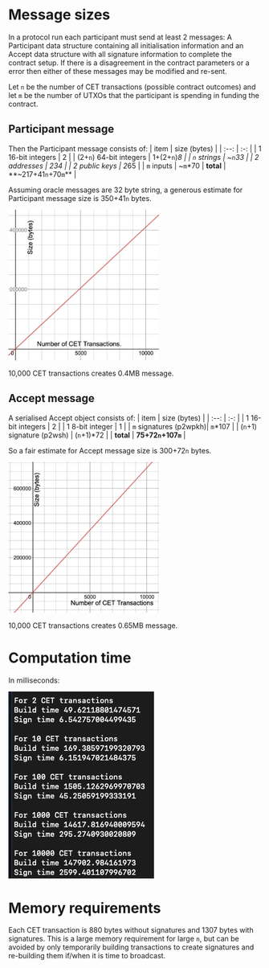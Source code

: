 # Message sizes

In a protocol run each participant must send at least 2 messages: A Participant data structure containing all initialisation information and an Accept data structure with all signature information to complete the contract setup. If there is a disagreement in the contract parameters or a error then either of these messages may be modified and re-sent.


Let `n` be the number of CET transactions (possible contract outcomes) and let `m` be the number of UTXOs that the participant is spending in funding the contract.

## Participant message

Then the Participant message consists of:
| item | size (bytes) |
| :--: | :-: |
| 1 16-bit integers | 2 |
| (2+`n`) 64-bit integers | 1+(2+`n`)*8 |
| `n` strings | ~`n`*33 |
| 2 addresses | 2*34 |
| 2 public keys | 2*65 |
| `m` inputs | ~`m`*70
| **total** | **~217+41`n`+70`m`** |


Assuming oracle messages are 32 byte string, a generous estimate for Participant message size is 350+41`n` bytes.

<img src="participant-graph.png" alt="drawing" width="300" height="300"/>

10,000 CET transactions creates 0.4MB message.

## Accept message

A serialised Accept object consists of:
| item | size (bytes) |
| :--: | :-: |
| 1 16-bit integers | 2 |
| 1 8-bit integer | 1 |
| `m` signatures (p2wpkh)| `m`*107 |
| (`n`+1) signature (p2wsh) | (`n`+1)*72 |
| **total** | **75+72`n`+107`m`** |

So a fair estimate for Accept message size is 300+72`n` bytes.

<img src="accept_graph.png" alt="drawing" width="300" height="300"/>


10,000 CET transactions creates 0.65MB message.

# Computation time

In milliseconds:

![computation times](computation_time.png)

# Memory requirements
Each CET transaction is 880 bytes without signatures and 1307 bytes with signatures.
This is a large memory requirement for large `n`, but can be avoided by only temporarily building transactions to create signatures and re-building them if/when it is time to broadcast.
